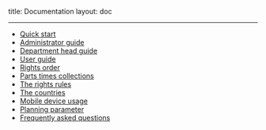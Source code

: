title: Documentation
layout: doc

---


* [Quick start](001-quick-start.html)
* [Administrator guide](002-admin-guide.html)
* [Department head guide](003-department-head.html)
* [User guide](004-user-guide.html)
* [Rights order](005-rights-order.html)
* [Parts times collections](006-parts-times.html)
* [The rights rules](007-rights-rules.html)
* [The countries](008-the-countries.html)
* [Mobile device usage](009-mobile-device-usage.html)
* [Planning parameter](010-planning-parameters.html)
* [Frequently asked questions](011-faq.html)
